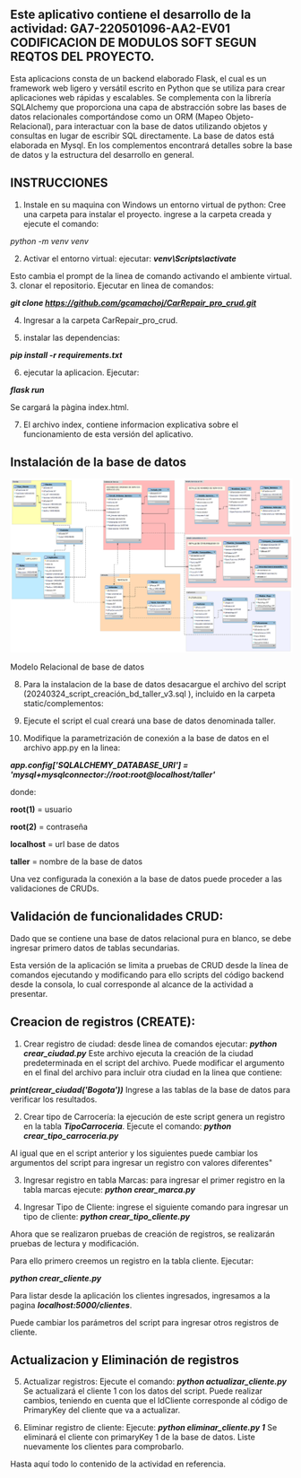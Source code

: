## Este aplicativo contiene el desarrollo de la actividad: GA7-220501096-AA2-EV01 CODIFICACION DE MODULOS  SOFT SEGUN REQTOS DEL PROYECTO.

Esta aplicacions consta de un backend elaborado Flask, el cual es un framework web ligero y versátil escrito en Python que se utiliza para crear aplicaciones web rápidas y escalables. Se complementa con la librería SQLAlchemy que proporciona una capa de abstracción sobre las bases de datos relacionales comportándose como un ORM (Mapeo Objeto-Relacional), para  interactuar con la base de datos utilizando objetos y consultas en lugar de escribir SQL directamente. La base de datos está elaborada en Mysql. En los complementos encontrará detalles sobre la base de datos y la estructura del desarrollo en general.


## INSTRUCCIONES 

1. Instale en su maquina con Windows un entorno virtual de python:
Cree una carpeta para instalar el proyecto. ingrese a la carpeta creada y ejecute el comando:

*python -m venv venv*

2. Activar el entorno virtual:
ejecutar: 
***venv\Scripts\activate***

Esto cambia el prompt de la linea de comando activando el ambiente virtual.
3. clonar el repositorio. Ejecutar en linea de comandos:

***git clone https://github.com/gcamachoj/CarRepair_pro_crud.git***

4. Ingresar a la carpeta CarRepair_pro_crud.

5. instalar las dependencias:

***pip install -r requirements.txt***

6. ejecutar la aplicacion. Ejecutar:

***flask run***

Se cargará la pàgina index.html.

7. El archivo index, contiene informacion explicativa sobre el funcionamiento de esta versión del aplicativo.

## Instalación de la base de datos ##


![Esquema base de datos](static/complementos/ESQUEMA%20RELACIONAL%20DE%20BASE%20DE%20DATOS.png)
<figcaption>Modelo Relacional de base de datos</figcaption>

8. Para la instalacion de la base de datos desacargue el archivo del script (20240324_script_creación_bd_taller_v3.sql
), incluido en la carpeta static/complementos:

9. Ejecute el script el cual creará una base de datos denominada taller.
10. Modifique la parametrización de conexión a la base de datos en el archivo app.py en la linea:

***app.config['SQLALCHEMY_DATABASE_URI'] = 'mysql+mysqlconnector://root:root@localhost/taller'***  

donde:

**root(1)** = usuario

**root(2)** = contraseña

**localhost** = url base de datos

**taller** = nombre de la base de datos

Una vez configurada la conexión a la base de datos puede proceder a las validaciones de CRUDs.

## Validación de funcionalidades CRUD: ##

Dado que se contiene una base de datos relacional pura en blanco, se debe ingresar primero datos de tablas secundarias.

Esta versión de la aplicación se limita a pruebas de CRUD desde la línea de comandos ejecutando y modificando para ello scripts del código backend desde la consola, lo cual corresponde al alcance de la actividad a presentar.

## Creacion de registros (CREATE): ##
1. Crear registro de ciudad:
desde linea de comandos ejecutar:
***python crear_ciudad.py***
Este archivo ejecuta la creación de la ciudad predeterminada en el script del archivo. Puede modificar el argumento en el final del archivo para incluir otra ciudad en la linea que contiene:

***print(crear_ciudad('Bogota'))***
Ingrese a las tablas de la base de datos para verificar los resultados.

2. Crear tipo de Carrocería: la ejecución de este script genera un registro en la tabla ***TipoCarroceria***. Ejecute el comando: 
***python crear_tipo_carroceria.py***

Al igual que en el script anterior y los siguientes puede cambiar los argumentos del script para ingresar un registro con valores diferentes"

3. Ingresar registro en tabla Marcas:  para ingresar el primer registro en la tabla marcas ejecute:
***python crear_marca.py***

4. Ingresar Tipo de Cliente: ingrese el siguiente comando para ingresar un tipo de cliente:
***python crear_tipo_cliente.py***

Ahora que se realizaron pruebas de creación de registros, se realizarán pruebas de lectura y modificación.

Para ello primero creemos un registro en la tabla cliente. Ejecutar:

***python crear_cliente.py***

Para listar desde la aplicación los clientes ingresados, ingresamos a la pagina ***localhost:5000/clientes***.

Puede cambiar los parámetros del script para ingresar otros registros de cliente.

## Actualizacion y Eliminación de registros ##
5. Actualizar registros:
Ejecute el comando:
***python actualizar_cliente.py*** 
Se actualizará el cliente 1 con los datos del script. Puede realizar cambios, teniendo en cuenta que el IdCliente corresponde al código de PrimaryKey del cliente que va a actualizar.

6. Eliminar registro de cliente:
Ejecute:
***python eliminar_cliente.py 1***
Se eliminará el cliente con primaryKey 1 de la base de datos. Liste nuevamente los clientes para comprobarlo.


Hasta aquí todo lo contenido de la actividad en referencia.
